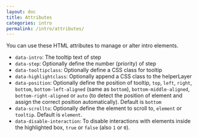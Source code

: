 ```yaml
---
layout: doc
title: Attributes
categories: intro
permalink: /intro/attributes/
---
```


You can use these HTML attributes to manage or alter intro elements.

 - `data-intro`: The tooltip text of step
 - `data-step`: Optionally define the number (priority) of step
 - `data-tooltipclass`: Optionally define a CSS class for tooltip
 - `data-highlightclass`: Optionally append a CSS class to the helperLayer
 - `data-position`: Optionally define the position of tooltip, `top`, `left`, `right`, `bottom`, `bottom-left-aligned` (same as `bottom`), `bottom-middle-aligned`, `bottom-right-aligned` or `auto` (to detect the position of element and assign the correct position automatically). Default is `bottom`
 - `data-scrollto`: Optionally define the element to scroll to, `element` or `tooltip`. Default is `element`.
 - `data-disable-interaction`: To disable interactions with elements inside the highlighted box, `true` or `false` (also `1` or `0`).
